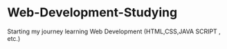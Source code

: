 # Web-Development-Studying
Starting my journey learning Web Development (HTML,CSS,JAVA SCRIPT , etc.)
